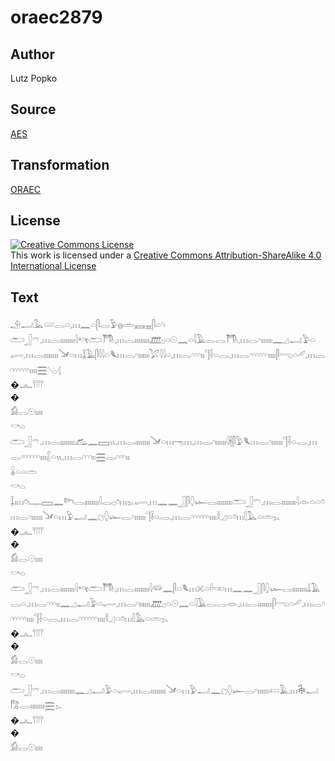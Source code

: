 # oraec2879

## Author

Lutz Popko

## Source

[AES](https://github.com/simondschweitzer/aes)

## Transformation

[ORAEC](https://oraec.github.io/)

## License

<a rel="license" href="http://creativecommons.org/licenses/by-sa/4.0/"><img alt="Creative Commons License" style="border-width:0" src="https://i.creativecommons.org/l/by-sa/4.0/88x31.png" /></a><br />This work is licensed under a <a rel="license" href="http://creativecommons.org/licenses/by-sa/4.0/">Creative Commons Attribution-ShareAlike 4.0 International License</a>

## Text

𓄂𓂝𓅓𓄲𓂋𓏏𓈒𓏥𓈖𓏏𓋴𓂋𓅱𓐍𓏛𓈘𓈇𓋴𓏏𓄹<br>
𓂧𓃀𓍼𓈒𓏥𓂋𓏤𓏤𓏤𓏤𓏤𓏤𓏤𓏤𓇋𓄞𓂧𓇭𓈒𓏥𓂋𓏤𓏤𓏤𓏤𓏤𓏤𓏤𓏤𓊏𓊪𓏏𓇳𓈖𓏏𓇋𓄿𓂋𓂋𓇭𓈒𓏥𓂋𓎆𓏤𓏤𓏤𓏤𓏤𓏤𓈖𓈎𓂝𓅱𓏏𓂷𓈒𓏥𓂋𓏤𓏤𓏤𓏤𓏤𓏤𓏤𓏤𓍁𓏏𓏥𓆼𓄿𓋴𓇋𓇋𓏏𓆰𓏥𓂋𓎆𓏤𓏤𓏤𓏤𓏤𓏤𓅯𓇋𓇋𓏏𓈒𓏥𓂋𓎆𓎆𓎆𓏤𓏤𓊹𓌢𓏏𓂋𓈒𓏥𓂋𓎆𓎆𓎆𓎆𓎆𓎆𓏤𓏤𓏤𓏤𓋴𓂸𓏏𓄔𓈒𓏥𓂋𓎆𓎆𓎆𓎆𓎆𓎆𓏤𓏤𓏤𓏤𓈗𓂅𓂆<br>
�𓂜𓇲<br>
�<br>
𓀁𓂋𓇳𓏤𓏤𓏤𓏤<br>
𓎡𓏏<br>
𓂧𓃀𓍼𓈒𓏥𓂋𓏤𓏤𓏤𓏤𓏤𓏤𓏤𓏤𓃹𓈖𓈙𓏭𓈒𓏥𓂋𓏤𓏤𓏤𓏤𓏤𓏤𓏤𓏤𓍁𓏏𓏥𓁸𓏥𓈒𓏥𓂋𓎆𓏤𓏤𓏤𓏤𓏤𓏤𓇋𓇩𓋴𓅱𓆰𓏥𓂋𓎆𓏤𓏤𓏤𓏤𓏤𓏤𓊹𓌢𓏏𓂋𓈒𓏥𓂋𓎆𓎆𓎆𓎆𓎆𓎆𓏤𓏤𓏤𓏤𓐮𓏏𓏭𓈒𓏥𓂋𓎆𓎆𓎆𓏤𓏤𓈗𓂋𓎆𓎆𓎆𓏤𓏤<br>
𓏇𓏏𓏏𓏛<br>
𓎡𓏏<br>
𓆼𓏤𓏥𓏌𓏤𓊃𓈙𓈖𓆸𓂋𓏤𓏤𓏤𓏤𓏤𓏤𓏤𓏤𓇋𓂋𓊪𓏌𓏥𓂄𓂷𓈒𓏥𓈖𓈖𓃀𓋴𓆭𓆱𓂋𓏤𓏤𓏤𓏤𓏤𓏤𓏤𓏤𓂧𓃀𓍼𓈒𓏥𓂋𓏤𓏤𓏤𓏤𓏤𓏤𓏤𓏤𓇋𓁹𓏏𓏏𓏌𓏥𓂋𓎆𓏤𓏤𓏤𓏤𓏤𓏤𓍁𓏏𓏥𓅱𓂝𓈖𓐎𓆭𓆱𓂋𓎆𓏤𓏤𓏤𓏤𓏤𓏤𓊹𓌢𓏏𓂋𓈒𓏥𓂋𓎆𓎆𓎆𓎆𓎆𓎆𓏤𓏤𓏤𓏤𓎛𓈎𓏏𓏌𓏥𓇛𓅓𓏏𓏛𓂄<br>
�𓂜𓇲<br>
�<br>
𓀁𓂋𓇳𓏤𓏤𓏤𓏤<br>
𓎡𓏏<br>
𓂧𓃀𓍼𓈒𓏥𓂋𓏤𓏤𓏤𓏤𓏤𓏤𓏤𓏤𓇋𓄞𓂧𓇭𓈒𓏥𓂋𓏤𓏤𓏤𓏤𓏤𓏤𓏤𓏤𓇋𓆛𓈖𓋴𓏏𓆰𓏥𓏴𓏏𓏐𓏒𓏥𓈖𓈖𓃀𓋴𓆭𓆱𓂋𓏤𓏤𓏤𓏤𓏤𓏤𓏤𓏤𓍑𓄿𓂋𓏏𓈒𓏥𓂋𓎆𓎆𓎆𓏤𓏤𓈖𓈎𓂝𓅱𓏏𓂷𓈒𓏥𓂋𓎆𓏤𓏤𓏤𓏤𓏤𓏤𓊏𓊪𓏏𓇳𓈖𓏏𓇋𓄿𓂋𓂋𓁺𓈒𓏥𓂋𓏤𓏤𓏤𓏤𓏤𓏤𓏤𓏤𓋴𓂸𓏏𓄔𓈒𓏥𓂋𓎆𓎆𓎆𓎆𓎆𓎆𓏤𓏤𓏤𓏤𓊹𓌢𓏏𓂋𓈒𓏥𓂋𓎆𓎆𓎆𓎆𓎆𓎆𓏤𓏤𓏤𓏤𓎛𓈎𓏏𓏌𓏥𓇛𓅓𓏏𓏛𓂄<br>
�𓂜𓇲<br>
�<br>
𓀁𓂋𓇳𓏤𓏤𓏤𓏤<br>
𓎡𓏏<br>
𓂧𓃀𓍼𓈒𓏥𓂋𓏤𓏤𓏤𓏤𓏤𓏤𓏤𓏤𓈖𓈎𓂝𓅱𓏏𓂷𓈒𓏥𓂋𓏤𓏤𓏤𓏤𓏤𓏤𓏤𓏤𓍁𓏏𓏥𓅱𓂝𓈖𓐎𓆭𓆱𓂋𓎆𓏤𓏤𓏤𓏤𓏤𓏤𓋷𓄿𓈒𓏥𓇗𓂝𓀗𓂋𓏤𓏤𓏤𓏤𓏤𓏤𓏤𓏤𓈗𓂄<br>
�𓂜𓇲<br>
�<br>
𓀁𓂋𓇳𓏤𓏤𓏤𓏤<br>
